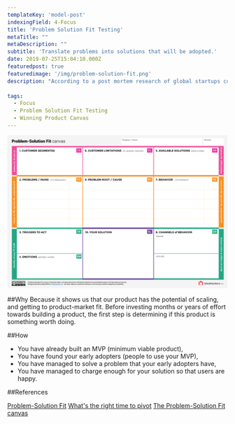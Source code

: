 ```yaml
---
templateKey: 'model-post'
indexingField: 4-Focus
title: 'Problem Solution Fit Testing'
metaTitle: ""
metaDescription: ""
subtitle: 'Translate problems into solutions that will be adopted.'
date: 2019-07-25T15:04:10.000Z
featuredpost: true
featuredimage: '/img/problem-solution-fit.png'
description: "According to a post mortem research of global startups conducted by the venture capital database [CB Insights](https://www.cbinsights.com/research/), the most common reason why new ventures fail is because they build and launch something customers don’t want. The problem solution fit is all about identifying an existing problem and to solve it with a solution that customers find useful and satisfying. It is the evidance that a product, or a service solves a customer's problem."

tags:
  - Focus
  - Problem Solution Fit Testing
  - Winning Product Canvas
---
```


![flavor wheel](/img/problem-solution-fit.png)

##Why
Because it shows us that our product has the potential of scaling, and getting to product-market fit. Before investing months or years of effort towards building a product, the first step is determining if this product is something worth doing.

##How

- You have already built an MVP (minimum viable product),
- You have found your early adopters (people to use your MVP),
- You have managed to solve a problem that your early adopters have,
- You have managed to charge enough for your solution so that users are happy.

##References

[Problem-Solution Fit](https://leansteps.wordpress.com/11-2/step-3-lean-experiment/problem-solution-fit/)
[What's the right time to pivot](https://www.growthsandwich.com/resources/problem-solution-fit-time-to-pivot/)
[The Problem-Solution Fit canvas](https://medium.com/@epicantus/problem-solution-fit-canvas-aa3dd59cb4fe)
